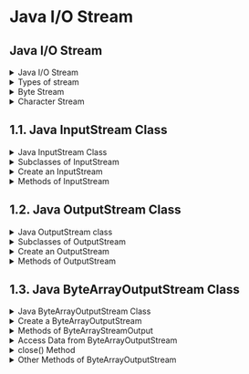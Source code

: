 # Java I/O Stream

## Java I/O Stream

<details><summary>Java I/O Stream</summary>

- In Java, streams are the sequence of data that are read from the source and written to the destination.

- An input stream is used to read data from the source. And, an output stream is used to write data to the destination.

#### Example:
- In the above example, we have used `System.out` to print a string. Here, the `System.out` is a type of output stream.

- Similarity, there are input streams used to take input, such as `System.in` which are often combined with the `Scanner` class.

<img src="assets/1.0-java-io-stream/1.png">

Credit: Programiz

</details>

<details><summary>Types of stream</summary>

#### Depending upon the data a stream holds, it can be classified into:
- Byte Stream
- Character Stream

</details>

<details><summary>Byte Stream</summary>

- Byte stream is used to read data and write a single byte (8 bits) of data.

- All byte stream classes are derived from base abstract classes called `InputStream` and `OutputStream`.

</details>

<details><summary>Character Stream</summary>

- Character stream is used to read and write a single character of data.

- All the character stream classes are derived from base abstract classes `Reader` and `Writer`.

</details>

## 1.1. Java InputStream Class

<details><summary>Java InputStream Class</summary>

- The `InputStream` class of the `java.io` package is an abstract superclass that represents an input stream of bytes.

- Since `InputStream` is an abstract class, it is not useful by itself. However, its subclasses can be used to read data.

</details>

<details><summary>Subclasses of InputStream</summary>

- In oder to use the functionality of `InputStream`, we can use its subclasses. Some of them are:

    - `FileInputStream`

    - `ByteArrayInputStream`

    - `ObjectInputStream`

<img src="assets/1.1-java-inputstream-class/1.png">

Credit: Programiz

</details>

<details><summary>Create an InputStream</summary>

- In oder to create an InputStream, we must import the `java.io.InputStream` package first.

#### Syntax:

```java
// Create an InputStream
InputStream obj = new FileInputStream();
```

- Here, we have created an input stream using `FileInputStream`.

- `InputStream` is an abstract class, hence we cannot create an object of `InputStream`.

</details>

<details><summary>Methods of InputStream</summary>

- The `InputStream` class provides different methods that are implemented by its subclasses. 

#### Commonly used methods:

1. `read()` - Reads one byte of data from the input stream.

2. `read(byte[] array)` - Reads bytes from the stream and stores in the specified array.

3. `available()` - Returns the number of bytes available in the input stream.

4. `mark()` - Marks the position in the input stream up to which data has been read.

5. `reset()` - Return the control to the point in the stream where mark was set.

6. `markSupported` - Checks if the `mark()` and `set()` method is supported in the stream.

7. `skips()` - Skips and discards the specified number of bytes from the input stream.

8. `close()` - Closes the input stream.

</details>

## 1.2. Java OutputStream Class

<details><summary>Java OutputStream class</summary>

- The `OutputStream` class of the `java.io` package is an abstract superclass that represents an output stream of bytes.

- Since `OutputStream` is an abstract class, it is not useful by itself. However, its subclasses can be used to write data.

</details>

<details><summary>Subclasses of OutputStream</summary>

- In oder to use the functionality of `OutputStream`, we can use its subclasses. Some of them are:

    - `FileOutputStream`

    - `ByteArrayOutputStream`

    - `ObjectOutputStream`

<img src="assets/1.2-java-outputstream-class/1.png">

Credit: Programiz

</details>

<details><summary>Create an OutputStream</summary>

- In oder to create an `OutputStream`, we must import `java.io.OutputStream` package first.

#### Syntax:

```java
// Create an OutputStream
OutputStream obj = new FileOutputStream();
```

- Here, we have created an object of output stream using `FileOutputStream`. It is.

- `OutputStream` is an abstract class, hence we cannot create an object of `OutputStream`.

</details>

<details><summary>Methods of OutputStream</summary>

- The `OutputStream` class provides different methods that are implemented by its subclasses.

#### Commonly used methods:

1. `write()` - Writes the specified byte to the output stream.

2. `write(byte[] array)` - Writes the bytes from the specified array to the output stream.

3. `flush()` - Forces to write all data present in output stream to the destination.

4. `close()` - Closes the output stream.

</details>

## 1.3. Java ByteArrayOutputStream Class

<details><summary>Java ByteArrayOutputStream Class</summary>

- The `ByteArrayOutputStream` class of the `java.io` package can be used to write an array of output data (in bytes).

- It extends the `OutputStream` abstract class.

<img src="assets/1.3-java-bytearrayoutputstream-class/1.png">

Credit: Programiz

#### Note: In `ByteArrayOutputStream` maintains an internal array of bytes to store the data.

</details>

<details><summary>Create a ByteArrayOutputStream</summary>

- In oder to create a byte array output stream, we must import the `java.io.ByteOutputStream` package first.

#### Syntax:

```java
// Creates a ByteArrayOutputStream with default size
ByteArrayOutputStream out = new ByteArrayOutputStream();
```

- Here, we have created an output stream that will write data to an array of bytes with default size 32 bytes.

- We can change the default size of the array.

#### Syntax:

```java
// Creating a ByteArrayOutputStream with specified size
ByteArrayOutputStream out = new ByteArrayOutputStream(int size);
```

- Here, the `size` specifies the length of the array.

</details>

<details><summary>Methods of ByteArrayStreamOutput</summary>

#### write() method:

1. `write(int byte)` - Writes specified byte to the output stream.

2. `write(byte[] array)` - Writes the bytes from the specified array to the output stream.

3. `write(byte[] arr, int start, int length)` - Writes the number of bytes equal to length to the output stream from an array starting from the position start.

4. `writeTo(ByteArrayOutputStream out1)` - Writes the entire data of the current output stream to the specified output stream

#### Example: ByteArrayOutputStream to write data

```java
import java.io.ByteArrayOutputStream;

public class ByteArrayOutputStreamDemo1 {
    public static void main(String[] args) {

        String data = "This is a line of text inside the string.";

        try {
            // Create an output stream
            ByteArrayOutputStream out = new ByteArrayOutputStream();
            byte[] array = data.getBytes();

            // Write data to the output stream
            out.write(array);

            // Retrieve data from the output stream in string format
            String streamData = out.toString();
            System.out.println("Output stream: " + streamData);

            out.close();
        }

        catch (Exception e) {
            e.getStackTrace();
        }
    }
}
```

#### Output:

```
Output stream: This is a line of text inside the string.
```

- To write the data to the output stream, we have used the `write()` method.

#### Note: The `getByte()` method used in the program converts a string into an array of bytes.

</details>

<details><summary>Access Data from ByteArrayOutputStream</summary>

- `toByteArray()` - Returns the array present inside the output stream.

- `toString()` - Returns the entire data of the output stream in string form.

#### Example:

```java
import java.io.ByteArrayOutputStream;

public class ByteArrayOutputStreamDemo2 {
    public static void main(String[] args) {
        String data = "This is data.";

        try {
            // Creates an output stream
            ByteArrayOutputStream out = new ByteArrayOutputStream();
            byte[] array = data.getBytes();

            // Writes data to the output stream
            out.write(array);

            // Returns an array of bytes
            byte[] byteData = out.toByteArray();
            System.out.print("Data using toByteArray(): ");
            for (int i = 0; i < byteData.length; i++) {
                System.out.print((char) byteData[i]);
            }

            // Returns a string
            String stringData = out.toString();
            System.out.println("\nData using toString(): " + stringData);

            out.close();
        }

        catch (Exception e) {
            e.getStackTrace();
        }
    }
}
```

#### Output:

```
Data using toByteArray(): This is data.
Data using toString(): This is data.
```

</details>

<details><summary>close() Method</summary>

- To close the output stream, we can use the `close()` method.

- However, the `close()` method has no effect in `ByteArrayOutputStream` class. We can use methods of this class even after the `close()` method is called.

#### Example:

```java
import java.io.ByteArrayOutputStream;

public class ByteArrayOutputStreamDemo2 {
    public static void main(String[] args) {
        String data = "This is data.";

        try {
            // Creates an output stream
            ByteArrayOutputStream out = new ByteArrayOutputStream();

            // Invoking `close()` method
            out.close();

            byte[] array = data.getBytes();

            // Writes data to the output stream
            out.write(array);

            // Returns an array of bytes
            byte[] byteData = out.toByteArray();
            System.out.print("Data using toByteArray(): ");
            for (int i = 0; i < byteData.length; i++) {
                System.out.print((char) byteData[i]);
            }

            // Returns a string
            String stringData = out.toString();
            System.out.println("\nData using toString(): " + stringData);
        }

        catch (Exception e) {
            e.getStackTrace();
        }
    }
}
```

#### Output:

```
Data using toByteArray(): This is data.
Data using toString(): This is data.
```

- As you can see, `ByteArrayOutputStream` methods still run normally after invoking `close()` method.

</details>

<details><summary>Other Methods of ByteArrayOutputStream</summary>

| Methods | Description |
| --- | --- |
| size() | returns the size of the array in the output stream |
| flush() | clears the output stream |

- To learn more, visit [Java ByteArrayOutputStream (official Java Documentation)](https://docs.oracle.com/javase/7/docs/api/java/io/ByteArrayOutputStream.html).

</details>

